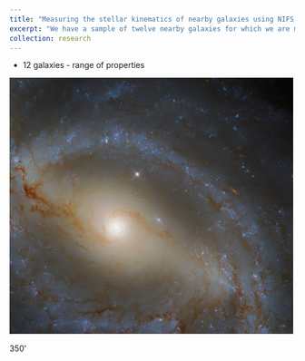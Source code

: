 ```yaml
---
title: "Measuring the stellar kinematics of nearby galaxies using NIFS AO"
excerpt: "We have a sample of twelve nearby galaxies for which we are measuring the stellar kinematics to address the bias in the types of galaxies with dynamical black hole mass measurements.<br/><img src='../images/ngc5921.png' width='350'>"
collection: research
---
```


- 12 galaxies - range of properties

<img src='../images/ngc5921.png' width='500'>


350'
